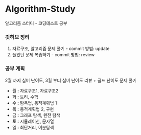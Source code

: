 # Algorithm-Study
알고리즘 스터디 - 코딩테스트 공부 

### 깃허브 정리 
1. 자료구조, 알고리즘 문제 풀기 - commit 방법: update
2. 풀었던 문제 복습하기 - commit 방법: review

### 공부 계획 
2월 까지 실버 난이도, 3월 부터 실버 난이도 리뷰 + 골드 난이도 문제 풀기
- 월 : 자료구조1, 자료구조2
- 화 : 트리, 수학
- 수 : 탐욕법, 동적계획법 1
- 목 : 동적계획법 2, 구현
- 금 : 그래프 탐색, 완전 탐색
- 토 : 시뮬레이션, 문자열
- 일 : 최단거리, 이분탐색
